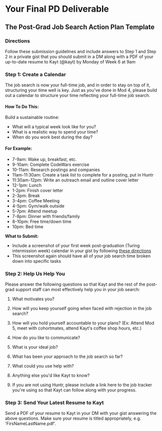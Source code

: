 # Your Final PD Deliverable
## The Post-Grad Job Search Action Plan Template

### Directions
Follow these submission guidelines and include answers to Step 1 and Step 2 in a private gist that you should submit in a DM along with a PDF of your up-to-date resume to Kayt (@kayt) by Monday of Week 6 at 9am 

### Step 1: Create a Calendar
The job search is now your full-time job, and in order to stay on top of it, structuring your time well is key. Just as you've done in Mod 4, please build out a calendar to structure your time reflecting your full-time job search. 

#### How To Do This:
Build a sustainable routine:
  * What will a typical week look like for you? 
  * What is a realistic way to spend your time? 
  * When do you work best during the day? 

#### For Example:
* 7-9am: Wake up, breakfast, etc.
* 9-10am: Complete CodeWars exercise
* 10-11am: Research postings and companies
* 11am-11:30am: Create a task list to complete for a posting, put in Huntr
* 11:30am-12pm: Write an outreach email and outline cover letter
* 12-1pm: Lunch
* 1-2pm: Finish cover letter
* 2-3pm: Break
* 3-4pm: Coffee Meeting
* 4-5pm: Gym/walk outside
* 5-7pm: Attend meetup
* 7-8pm: Dinner with friends/family
* 8-10pm: Free time/down time
* 10pm: Bed time

**What to Submit:**
* Include a screenshot of your first week post-graduation (Turing intermission week) calendar in your gist by following [these directions](https://gist.github.com/kannankumar/4c613cac6d9db896062a16e1cc57d3e5)
* This screenshot again should have all of your job search time broken down into specific tasks

### Step 2: Help Us Help You
Please answer the following questions so that Kayt and the rest of the post-grad support staff can most effectively help you in your job search:

1. What motivates you?

2. How will you keep yourself going when faced with rejection in the job search?

3. How will you hold yourself accountable to your plans? (Ex: Attend Mod 5, meet with cohortmates, attend Kayt's coffee shop hours, etc.)

4. How do you like to communicate?

5. What is your ideal job? 

6. What has been your approach to the job search so far?

7. What could you use help with?

8. Anything else you'd like Kayt to know?

9. If you are not using Huntr, please include a link here to the job tracker you're using so that Kayt can follow along with your progress. 

### Step 3: Send Your Latest Resume to Kayt
Send a PDF of your resume to Kayt in your DM with your gist answering the above questions. Make sure your resume is titled appropriately, e.g. 'FirsNameLastName.pdf'. 
